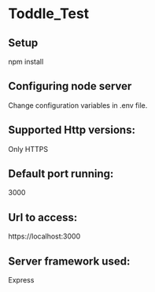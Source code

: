 # Toddle_Test

## Setup
npm install

## Configuring node server
Change configuration variables in .env file.

## Supported Http versions:
Only HTTPS


## Default port running:
3000


## Url to access:
https://localhost:3000


## Server framework used:
Express